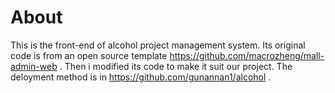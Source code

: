 

# About

This is the front-end of alcohol project management system. Its original code is from an open source template https://github.com/macrozheng/mall-admin-web . Then i modified its code to make it suit our project. The deloyment method is in <https://github.com/gunannan1/alcohol> .

